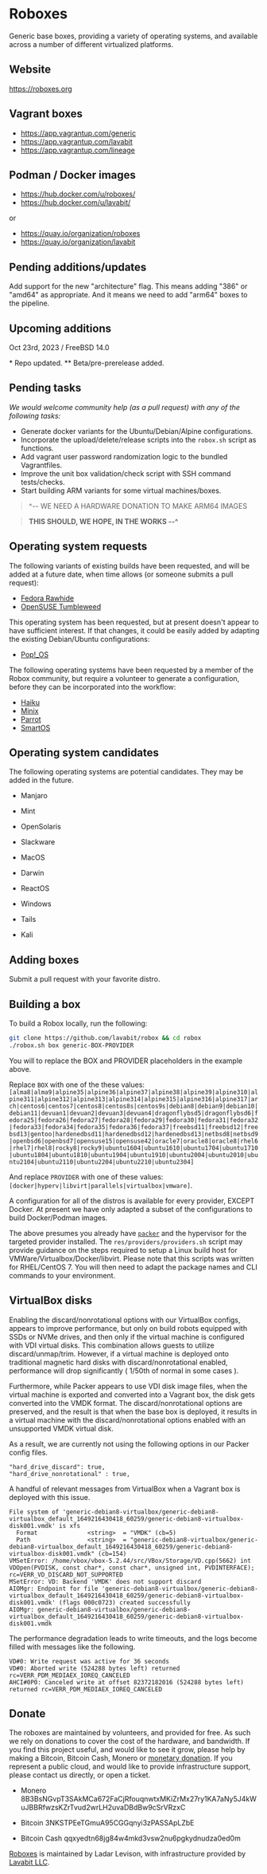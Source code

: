 
# Roboxes

Generic base boxes, providing a variety of operating systems, and available across a number of different virtualized platforms.

## Website

https://roboxes.org

## Vagrant boxes

* https://app.vagrantup.com/generic
* https://app.vagrantup.com/lavabit
* https://app.vagrantup.com/lineage

## Podman / Docker images

* https://hub.docker.com/u/roboxes/
* https://hub.docker.com/u/lavabit/

or

* https://quay.io/organization/roboxes
* https://quay.io/organization/lavabit

## Pending additions/updates

Add support for the new "architecture" flag. This means adding "386" or "amd64" as appropriate. And it means we need to add "arm64" boxes to the pipeline.

## Upcoming additions

Oct 23rd, 2023 / FreeBSD 14.0

\* Repo updated.
\*\* Beta/pre-prerelease added.

## Pending tasks

_We would welcome community help (as a pull request) with any of the following tasks:_

* Generate docker variants for the Ubuntu/Debian/Alpine configurations.
* Incorporate the upload/delete/release scripts into the `robox.sh` script as functions.
* Add vagrant user password randomization logic to the bundled Vagrantfiles.
* Improve the unit box validation/check script with SSH command tests/checks.
* Start building ARM variants for some virtual machines/boxes.
> ^-- WE NEED A HARDWARE DONATION TO MAKE ARM64 IMAGES

> **THIS SHOULD, WE HOPE, IN THE WORKS --^**

## Operating system requests

The following variants of existing builds have been requested, and will be added at a future date, when time allows (or someone submits a pull request):

* [Fedora Rawhide](https://fedoraproject.org/wiki/Releases/Rawhide)
* [OpenSUSE Tumbleweed](https://software.opensuse.org/distributions/tumbleweed)

This operating system has been requested, but at present doesn't appear to have sufficient interest. If that changes, it could be easily added by adapting the existing Debian/Ubuntu configurations:

* [Pop\!\_OS](https://pop.system76.com/)

The following operating systems have been requested by a member of the Robox community, but require a volunteer to generate a configuration, before they can be incorporated into the workflow:

* [Haiku](https://www.haiku-os.org/get-haiku/)
* [Minix](https://www.minix3.org/)
* [Parrot](https://www.parrotsec.org/)
* [SmartOS](https://www.joyent.com/smartos)

## Operating system candidates

The following operating systems are potential candidates. They may be added in the future.

* Manjaro
* Mint
* OpenSolaris
* Slackware


* MacOS
* Darwin


* ReactOS
* Windows


* Tails
* Kali

## Adding boxes

Submit a pull request with your favorite distro.

## Building a box

To build a Robox locally, run the following:

```bash
git clone https://github.com/lavabit/robox && cd robox
./robox.sh box generic-BOX-PROVIDER
```

You will to replace the BOX and PROVIDER placeholders in the example above.

Replace `BOX` with one of the these values:  `[alma8|alma9|alpine35|alpine36|alpine37|alpine38|alpine39|alpine310|alpine311|alpine312|alpine313|alpine314|alpine315|alpine316|alpine317|arch|centos6|centos7|centos8|centos8s|centos9s|debian8|debian9|debian10|debian11|devuan1|devuan2|devuan3|devuan4|dragonflybsd5|dragonflybsd6|fedora25|fedora26|fedora27|fedora28|fedora29|fedora30|fedora31|fedora32|fedora33|fedora34|fedora35|fedora36|fedora37|freebsd11|freebsd12|freebsd13|gentoo|hardenedbsd11|hardenedbsd12|hardenedbsd13|netbsd8|netbsd9|openbsd6|openbsd7|opensuse15|opensuse42|oracle7|oracle8|oracle8|rhel6|rhel7|rhel8|rocky8|rocky9|ubuntu1604|ubuntu1610|ubuntu1704|ubuntu1710|ubuntu1804|ubuntu1810|ubuntu1904|ubuntu1910|ubuntu2004|ubuntu2010|ubuntu2104|ubuntu2110|ubuntu2204|ubuntu2210|ubuntu2304]`

And replace `PROVIDER` with one of these values: `[docker|hyperv|libvirt|parallels|virtualbox|vmware]`.

A configuration for all of the distros is available for every provider, EXCEPT Docker. At present we have only adapted a subset of the configurations to build Docker/Podman images.

The above presumes you already have [`packer`](https://www.packer.io/) and the hypervisor for the targeted provider installed. The `res/providers/providers.sh` script may provide guidance on the steps required to setup a Linux build host for VMWare/Virtualbox/Docker/libvirt. Please note that this scripts was written for RHEL/CentOS 7. You will then need to adapt the package names and CLI commands to your environment.

## VirtualBox disks

Enabling the discard/nonrotational options with our VirtualBox configs, appears to improve performance, but only on build robots equipped with SSDs or NVMe drives, and then only if the virtual machine is configured with VDI virtual disks. This combination allows guests to utilize discard/unmap/trim. However, if a virtual machine is deployed onto traditional magnetic hard disks with discard/nonrotational enabled, performance will drop significantly ( 1/50th of normal in some cases ).

Furthermore, while Packer appears to use VDI disk image files, when the virtual machine is exported and converted into a Vagrant box, the disk gets converted into the VMDK format. The discard/nonrotational options are preserved, and the result is that when the base box is deployed, it results in a virtual machine with the discard/nonrotational options enabled with an unsupported VMDK virtual disk.

As a result, we are currently not using the following options in our Packer config files.
```
"hard_drive_discard": true,
"hard_drive_nonrotational" : true,
```
A handful of relevant messages from VirtualBox when a Vagrant box is deployed with this issue.
```
File system of 'generic-debian8-virtualbox/generic-debian8-virtualbox_default_1649216430418_60259/generic-debian8-virtualbox-disk001.vmdk' is xfs
  Format              <string>  = "VMDK" (cb=5)
  Path                <string>  = "generic-debian8-virtualbox/generic-debian8-virtualbox_default_1649216430418_60259/generic-debian8-virtualbox-disk001.vmdk" (cb=154)
VMSetError: /home/vbox/vbox-5.2.44/src/VBox/Storage/VD.cpp(5662) int VDOpen(PVDISK, const char*, const char*, unsigned int, PVDINTERFACE); rc=VERR_VD_DISCARD_NOT_SUPPORTED
MSetError: VD: Backend 'VMDK' does not support discard
AIOMgr: Endpoint for file 'generic-debian8-virtualbox/generic-debian8-virtualbox_default_1649216430418_60259/generic-debian8-virtualbox-disk001.vmdk' (flags 000c0723) created successfully
AIOMgr: generic-debian8-virtualbox/generic-debian8-virtualbox_default_1649216430418_60259/generic-debian8-virtualbox-disk001.vmdk
```
The performance degradation leads to write timeouts, and the logs become filled with messages like the following.
```
VD#0: Write request was active for 36 seconds
VD#0: Aborted write (524288 bytes left) returned rc=VERR_PDM_MEDIAEX_IOREQ_CANCELED
AHCI#0P0: Canceled write at offset 82372182016 (524288 bytes left) returned rc=VERR_PDM_MEDIAEX_IOREQ_CANCELED
```

## Donate

The roboxes are maintained by volunteers, and provided for free. As such we rely on donations to cover the cost of the hardware, and bandwidth. If you find this project useful, and would like to see it grow, please help by making a Bitcoin, Bitcoin Cash, Monero or [monetary donation](https://www.paypal.com/cgi-bin/webscr?cmd=_s-xclick&hosted_button_id=99THGS6F4HGLU&source=url). If you represent a public cloud, and would like to provide infrastructure support, please contact us directly, or open a ticket.

* Monero
8B3BsNGvpT3SAkMCa672FaCjRfouqnwtxMKiZrMx27ry1KA7aNy5J4kWuJBBRfwzsKZrTvud2wrLH2uvaDBdBw9cSrVRzxC

* Bitcoin
3NKSTPEeTGmuA95CGGqnyi3zPASSApLZbE

* Bitcoin Cash
qqxyedtn68jg84w4mkd3vsw2nu6pgkydnudza0ed0m

[Roboxes](https://roboxes.org) is maintained by Ladar Levison, with infrastructure provided by [Lavabit LLC](https://lavabit.com).
